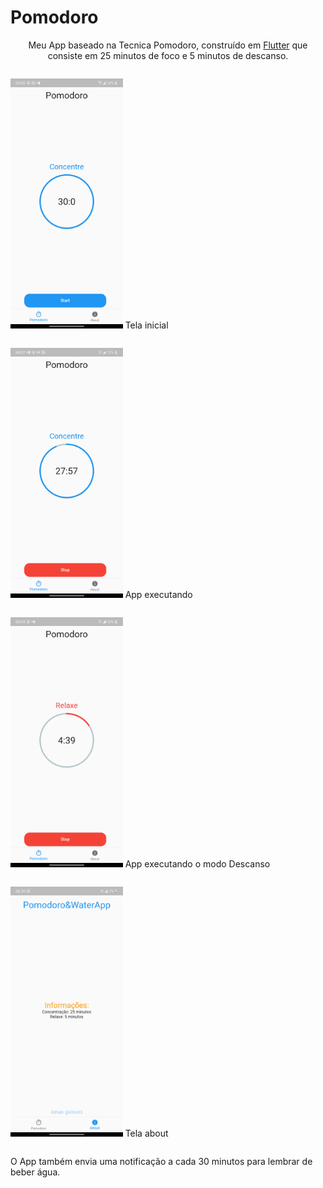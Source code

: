 # Pomodoro

<p align="center">Meu App baseado na Tecnica Pomodoro, construído em <a href="https://flutter.dev">Flutter</a> que consiste em 25 minutos de foco e 5 minutos de descanso.</p>

<div style="display: flex; flex-wrap:wrap;">
<p>
<img src="img/TelaInicial.png" height="400"/>
  <a>Tela inicial</a>
</p>

<p>
<img src="img/AppRodando.png" height="400"/>
  <a>App executando</a>
</p>

<p>
<img src="img/TempoDeDescanso.png" height="400"/>
  <a>App executando o modo Descanso</a>
</p>
<p>
<img src="img/About.png" height="400"/>
<a>Tela about</a>
 </p>
 </div>
 
 O App também envia uma notificação a cada 30 minutos para lembrar de beber água.
